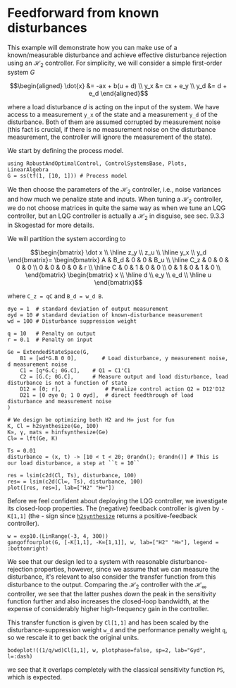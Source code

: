 # Feedforward from known disturbances

This example will demonstrate how you can make use of a known/measurable disturbance and achieve effective disturbance rejection using an $\mathcal{H}_2$ controller. For simplicity, we will consider a simple first-order system $G$

```math
\begin{aligned}
\dot{x} &= -ax + b(u + d) \\
y_x &= cx + e_y \\
y_d &= d + e_d
\end{aligned}
```
where a load disturbance $d$ is acting on the input of the system. We have access to a measurement ``y_x`` of the state and a measurement ``y_d`` of the disturbance. Both of them are assumed corrupted by measurement noise (this fact is crucial, if there is no measurement noise on the disturbance measurement, the controller will ignore the measurement of the state).

We start by defining the process model.

```@example LQG_MEASURABLE_DIST
using RobustAndOptimalControl, ControlSystemsBase, Plots, LinearAlgebra
G = ss(tf(1, [10, 1])) # Process model
```

We then choose the parameters of the $\mathcal{H}_2$ controller, i.e., noise variances and how much we penalize state and inputs. When tuning a $\mathcal{H}_2$ controller, we do not choose matrices in quite the same way as when we tune an LQG controller, but an LQG controller is actually a $\mathcal{H}_2$ in disguise, see sec. 9.3.3 in Skogestad for more details. 

We will partition the system according to
```math
\begin{bmatrix}
\dot x \\ \hline z_y \\ z_u \\ \hline y_x \\ y_d
\end{bmatrix}=
\begin{bmatrix}
A   & B_d & 0 & 0 & B_u \\ \hline
C_z & 0   & 0 & 0 & 0   \\
0   & 0   & 0 & 0 & r   \\ \hline
C   & 0   & 1 & 0 & 0   \\
0   & 1   & 0 & 1 & 0   \\
\end{bmatrix}
\begin{bmatrix}
x \\ \hline d \\ e_y \\ e_d \\ \hline u
\end{bmatrix}
```


where ``C_z = qC`` and ``B_d = w_d B``.

```@example LQG_MEASURABLE_DIST
σye = 1  # standard deviation of output measurement
σyd = 10 # standard deviation of known-disturbance measurement
wd = 100 # Disturbance suppression weight

q = 10   # Penalty on output
r = 0.1  # Penalty on input

Ge = ExtendedStateSpace(G,
    B1 = [wd*G.B 0 0],        # Load disturbance, y measurement noise, d measurement noise
    C1 = [q*G.C; 0G.C],    # Q1 = C1'C1
    C2 = [G.C; 0G.C],      # Measure output and load disturbance, load disturbance is not a function of state
    D12 = [0; r],              # Penalize control action Q2 = D12'D12
    D21 = [0 σye 0; 1 0 σyd],  # direct feedthrough of load disturbance and measurement noise
)

# We design be optimizing both H2 and H∞ just for fun
K, Cl = h2synthesize(Ge, 100)
K∞, γ, mats = hinfsynthesize(Ge)
Cl∞ = lft(Ge, K)
```

```@example LQG_MEASURABLE_DIST
Ts = 0.01
disturbance = (x, t) -> [10 < t < 20; 0randn(); 0randn()] # This is our load disturbance, a step at ``t = 10``

res = lsim(c2d(Cl, Ts), disturbance, 100)
res∞ = lsim(c2d(Cl∞, Ts), disturbance, 100)
plot([res, res∞], lab=["H2" "H∞"])
```

Before we feel confident about deploying the LQG controller, we investigate its closed-loop properties. The (negative) feedback controller is given by `-K[1,1]` (the - sign since [`h2synthesize`](@ref) returns a positive-feedback controller).

```@example LQG_MEASURABLE_DIST
w = exp10.(LinRange(-3, 4, 300))
gangoffourplot(G, [-K[1,1], -K∞[1,1]], w, lab=["H2" "H∞"], legend = :bottomright)
```

We see that our design led to a system with reasonable disturbance-rejection properties, however, since we assume that we can measure the disturbance, it's relevant to also consider the transfer function from this disturbance to the output. Comparing the $\mathcal{H}_2$ controller with the $\mathcal{H}_∞$ controller, we see that the latter pushes down the peak in the sensitivity function further and also increases the closed-loop bandwidth, at the expense of considerably higher high-frequency gain in the controller.

This transfer function is given by `Cl[1,1]` and has been scaled by the disturbance-suppression weight ``w_d`` and the performance penalty weight ``q``, so we rescale it to get back the original units.
```@example LQG_MEASURABLE_DIST
bodeplot!((1/q/wd)Cl[1,1], w, plotphase=false, sp=2, lab="Gyd", l=:dash)
```
we see that it overlaps completely with the classical sensitivity function `PS`, which is expected.